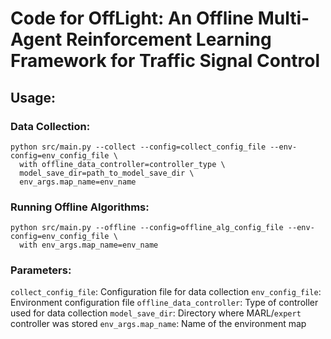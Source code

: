 # Code for OffLight: An Offline Multi-Agent Reinforcement Learning Framework for Traffic Signal Control

## Usage:

### Data Collection:
```
python src/main.py --collect --config=collect_config_file --env-config=env_config_file \
  with offline_data_controller=controller_type \
  model_save_dir=path_to_model_save_dir \
  env_args.map_name=env_name
```

### Running Offline Algorithms:
```
python src/main.py --offline --config=offline_alg_config_file --env-config=env_config_file \
  with env_args.map_name=env_name
```

### Parameters:

`collect_config_file`: Configuration file for data collection
`env_config_file`: Environment configuration file
`offline_data_controller`: Type of controller used for data collection 
`model_save_dir`: Directory where MARL/`expert`  controller was stored
`env_args.map_name`: Name of the environment map

